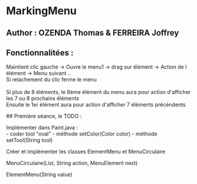 # MarkingMenu

## Author : OZENDA Thomas & FERREIRA Joffrey


## Fonctionnalitées : 

Maintient clic gauche -> Ouvre le menu1 -> drag sur élément -> Action de l élément -> Menu suivant ..<br>
Si relachement du clic ferme le menu <br><br>
Si plus de 8 éléments, le 8ème élément du menu aura pour action d'afficher les 7 ou 8 prochains éléments<br>
Ensuite le 1er élément aura pour action d'afficher 7 éléments précéndents<br> 


## Première séance, le TODO :

Implémenter dans Paint.java :<br>
    - coder tool "oval"
    - méthode setColor(Color color)
    - méthode setTool(String tool)

Créer et implémenter les classes ElementMenu et MenuCirculaire

MenuCirculaire(List<ElementMenu>, String action, MenuElement next)

ElementMenu(String value)

